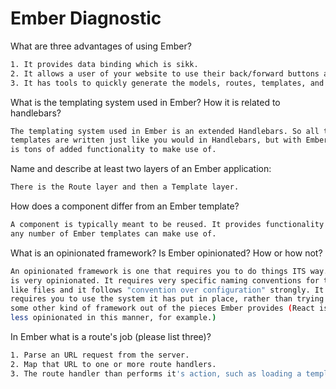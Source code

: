 # Ember Diagnostic

What are three advantages of using Ember?

```sh
1. It provides data binding which is sikk.
2. It allows a user of your website to use their back/forward buttons and for a SPA to have a history.
3. It has tools to quickly generate the models, routes, templates, and other things you need.
```

What is the templating system used in Ember? How it is related to
handlebars?

```sh
The templating system used in Ember is an extended Handlebars. So all the
templates are written just like you would in Handlebars, but with Ember there
is tons of added functionality to make use of.
```

Name and describe at least two layers of an Ember application:

```sh
There is the Route layer and then a Template layer.
```

How does a component differ from an Ember template?

```sh
A component is typically meant to be reused. It provides functionality that
any number of Ember templates can make use of.
```

What is an opinionated framework? Is Ember opinionated? How or how not?

```sh
An opinionated framework is one that requires you to do things ITS way. Ember
is very opinionated. It requires very specific naming conventions for things
like files and it follows "convention over configuration" strongly. It also
requires you to use the system it has put in place, rather than trying to make
some other kind of framework out of the pieces Ember provides (React is a lot
less opinionated in this manner, for example.)
```

In Ember what is a route's job (please list three)?

```sh
1. Parse an URL request from the server.
2. Map that URL to one or more route handlers.
3. The route handler than performs it's action, such as loading a template or model hook.
```
